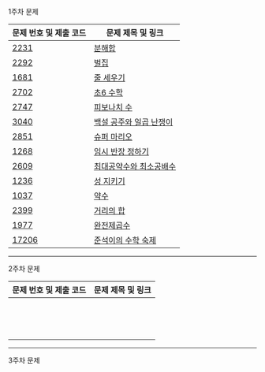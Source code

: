 
1주차 문제

| 문제 번호 및 제출 코드 | 문제 제목 및 링크 |
| ---- | ---- |
| [2231](Collection/2231.md) | [분해합](https://www.acmicpc.net/problem/2231) |
| [2292](Collection/2292.md) | [벌집](https://www.acmicpc.net/problem/2292) |
| [1681](Collection/1681.md) | [줄 세우기](https://www.acmicpc.net/problem/1681) |
| [2702](Collection/2702.md) | [초6 수학](https://www.acmicpc.net/problem/2702) |
| [2747](Collection/2747.md) | [피보나치 수](https://www.acmicpc.net/problem/2747) |
| [3040](Collection/3040.md) | [백설 공주와 일곱 난쟁이](https://www.acmicpc.net/problem/3040) |
| [2851](Collection/2851.md) | [슈퍼 마리오](https://www.acmicpc.net/problem/2851) |
| [1268](Collection/1268.md) | [임시 반장 정하기](https://www.acmicpc.net/problem/1268) |
| [2609](Collection/2609.md) | [최대공약수와 최소공배수](https://www.acmicpc.net/problem/2609) |
| [1236](Collection/1236.md) | [성 지키기](https://www.acmicpc.net/problem/1236) |
| [1037](Collection/1037.md) | [약수](https://www.acmicpc.net/problem/1037) |
| [2399](Collection/2399.md) | [거리의 합](https://www.acmicpc.net/problem/2399) |
| [1977](Collection/1977.md) | [완전제곱수](https://www.acmicpc.net/problem/1977) |
| [17206](Collection/17206.md) | [준석이의 수학 숙제](https://www.acmicpc.net/problem/17206) |

---

2주차 문제

| 문제 번호 및 제출 코드 | 문제 제목 및 링크 |
| ---- | ---- |
|  |  |
|  |  |
|  |  |
|  |  |
|  |  |
|  |  |
|  |  |
|  |  |
|  |  |
|  |  |
|  |  |
|  |  |
|  |  |
|  |  |

---

3주차 문제
